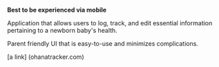 **Best to be experienced via mobile**

Application that allows users to log, track, and edit essential information pertaining to a newborn baby's health.

Parent friendly UI that is easy-to-use and minimizes complications.

[a link] (ohanatracker.com)
